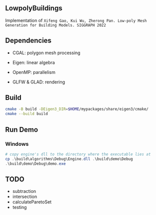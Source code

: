 ## LowpolyBuildings

Implementation of `Xifeng Gao, Kui Wu, Zherong Pan. Low-poly Mesh Generation for Building Models. SIGGRAPH 2022`

## Dependencies

- CGAL: polygon mesh processing

- Eigen: linear algebra

- OpenMP: parallelism

- GLFW & GLAD: rendering

## Build

```bash
cmake -B build -DEigen3_DIR=$HOME/mypackages/share/eigen3/cmake/
cmake --build build
```

## Run Demo
### Windows
```powershell
# copy engine's dll to the directory where the executable lies at
cp .\build\algorithms\Debug\Engine.dll .\build\demo\Debug
.\build\demo\Debug\demo.exe
```

## TODO
- subtraction
- intersection
- calculateParetoSet
- testing
